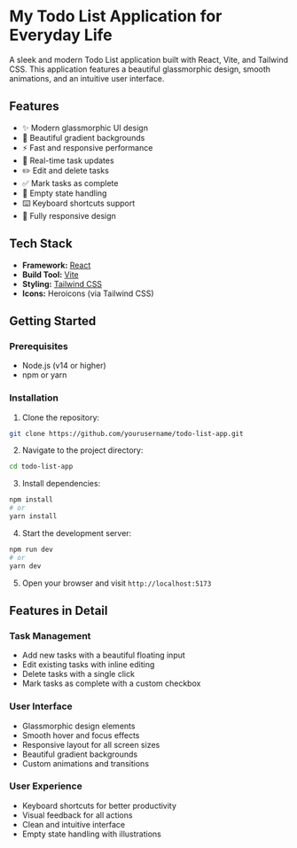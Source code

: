 # My Todo List Application for Everyday Life

A sleek and modern Todo List application built with React, Vite, and Tailwind CSS. This application features a beautiful glassmorphic design, smooth animations, and an intuitive user interface.

## Features

- ✨ Modern glassmorphic UI design
- 🎨 Beautiful gradient backgrounds
- ⚡ Fast and responsive performance
- 🔄 Real-time task updates
- ✏️ Edit and delete tasks
- ✅ Mark tasks as complete
- 🎯 Empty state handling
- ⌨️ Keyboard shortcuts support
- 📱 Fully responsive design

## Tech Stack

- **Framework:** [React](https://reactjs.org/)
- **Build Tool:** [Vite](https://vitejs.dev/)
- **Styling:** [Tailwind CSS](https://tailwindcss.com/)
- **Icons:** Heroicons (via Tailwind CSS)

## Getting Started

### Prerequisites

- Node.js (v14 or higher)
- npm or yarn

### Installation

1. Clone the repository:

```bash
git clone https://github.com/yourusername/todo-list-app.git
```

2. Navigate to the project directory:

```bash
cd todo-list-app
```

3. Install dependencies:

```bash
npm install
# or
yarn install
```

4. Start the development server:

```bash
npm run dev
# or
yarn dev
```

5. Open your browser and visit `http://localhost:5173`

## Features in Detail

### Task Management

- Add new tasks with a beautiful floating input
- Edit existing tasks with inline editing
- Delete tasks with a single click
- Mark tasks as complete with a custom checkbox

### User Interface

- Glassmorphic design elements
- Smooth hover and focus effects
- Responsive layout for all screen sizes
- Beautiful gradient backgrounds
- Custom animations and transitions

### User Experience

- Keyboard shortcuts for better productivity
- Visual feedback for all actions
- Clean and intuitive interface
- Empty state handling with illustrations
